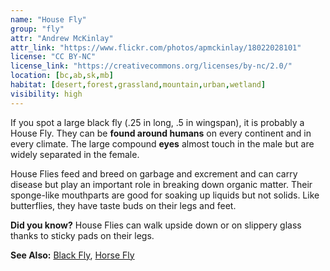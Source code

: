 ```yaml
---
name: "House Fly"
group: "fly"
attr: "Andrew McKinlay"
attr_link: "https://www.flickr.com/photos/apmckinlay/18022028101"
license: "CC BY-NC"
license_link: "https://creativecommons.org/licenses/by-nc/2.0/"
location: [bc,ab,sk,mb]
habitat: [desert,forest,grassland,mountain,urban,wetland]
visibility: high
---
```

If you spot a large black fly (.25 in long, .5 in wingspan), it is probably a House Fly. They can be **found around humans** on every continent and in every climate.  The large compound **eyes** almost touch in the male but are widely separated in the female.

House Flies feed and breed on garbage and excrement and can carry disease but play an important role in breaking down organic matter. Their sponge-like mouthparts are good for soaking up liquids but not solids. Like butterflies, they have taste buds on their legs and feet.

**Did you know?** House Flies can walk upside down or on slippery glass thanks to sticky pads on their legs.

<!-- generated, do not edit -->
**See Also:**
[Black Fly](/insects/blackfly),
[Horse Fly](/insects/horsefly)

